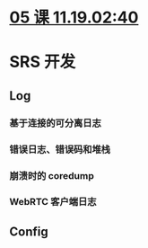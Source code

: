 # [05 课 11.19.02:40](https://www.bilibili.com/video/BV1mD4y1S7jy)

# SRS 开发

## Log

### 基于连接的可分离日志



### 错误日志、错误码和堆栈


### 崩溃时的 coredump



### WebRTC 客户端日志



## Config
